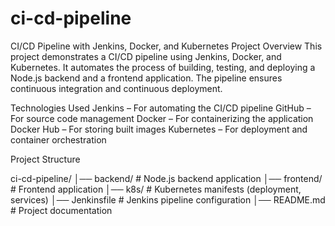 # ci-cd-pipeline
CI/CD Pipeline with Jenkins, Docker, and Kubernetes
Project Overview
This project demonstrates a CI/CD pipeline using Jenkins, Docker, and Kubernetes. It automates the process of building, testing, and deploying a Node.js backend and a frontend application. The pipeline ensures continuous integration and continuous deployment.

Technologies Used
Jenkins – For automating the CI/CD pipeline
GitHub – For source code management
Docker – For containerizing the application
Docker Hub – For storing built images
Kubernetes – For deployment and container orchestration

Project Structure

ci-cd-pipeline/
│── backend/             # Node.js backend application
│── frontend/            # Frontend application
│── k8s/                 # Kubernetes manifests (deployment, services)
│── Jenkinsfile          # Jenkins pipeline configuration
│── README.md            # Project documentation


